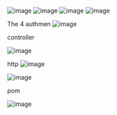 ![image](https://github.com/user-attachments/assets/386a4256-1ea2-497b-b40d-710bfa169c14)
![image](https://github.com/user-attachments/assets/8e7ca113-5857-4b8a-83c4-73e196f20e96)
![image](https://github.com/user-attachments/assets/e1cce241-b9b9-4d6f-beb8-dcbd65526a05)
![image](https://github.com/user-attachments/assets/f3d7c625-d45f-4744-9dd3-f422702cb674)

The 4 authmen
![image](https://github.com/user-attachments/assets/37a9d5a5-e352-4fdf-bad1-62160a54dd5a)


controller 

![image](https://github.com/user-attachments/assets/99075a89-77ff-4b12-bcb4-70782761df5d)

http
![image](https://github.com/user-attachments/assets/c36958cf-e3c1-450f-aea1-0a1b0de37ea8)

![image](https://github.com/user-attachments/assets/a898809f-13d6-47c5-b07e-e01d34274d7e)



pom 

![image](https://github.com/user-attachments/assets/c36ae7f6-14d0-446b-b7e7-32d1be7d9136)



